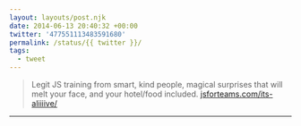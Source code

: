 ```yaml
---
layout: layouts/post.njk
date: 2014-06-13 20:40:32 +00:00
twitter: '477551113483591680'
permalink: /status/{{ twitter }}/
tags: 
  - tweet
---
```


> Legit JS training from smart, kind people, magical surprises that will melt your face, and your hotel/food included. [jsforteams.com/its-aliiiive/](http://jsforteams.com/its-aliiiive/)

---
